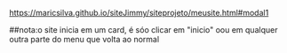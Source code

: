 https://maricsilva.github.io/siteJimmy/siteprojeto/meusite.html#modal1

##nota:o site inicia em um card, é sóo clicar em "inicio" oou em qualquer outra parte do menu que volta ao normal
